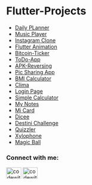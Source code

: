 # Flutter-Projects

* [Daily PLanner](https://github.com/codewith-usama/Daily-Planner-Flutter)
* [Music Player](https://github.com/codewith-usama/Music-PLayer-Flutter)
* [Instagram Clone](https://github.com/codewith-usama/Instagram-Clone)
* [Flutter Animation](https://github.com/codewith-usama/Flutter-Animation)
* [Bitcoin-Ticker](https://github.com/codewith-usama/Bitcoin-Ticker-APIs-based-Cryptocurrency-Application)
* [ToDo-App](https://github.com/codewith-usama/ToDo-App-Flutter)
* [APK-Reversing](https://github.com/codewith-usama/APK-Reversing-Flutter)
* [Pic Sharing App](https://github.com/codewith-usama/Pic-Sharing-App-Flutter)
* [BMI Calculator](https://github.com/codewith-usama/BMI-Calculate-Flutter)
* [Clima](https://github.com/codewith-usama/Clima-Flutter)
* [Login Page](https://github.com/codewith-usama/Login-Page-Flutter)
* [Simple Calculator](https://github.com/codewith-usama/Simple-Calculator-Flutter)
* [My Notes](https://github.com/codewith-usama/My-Notes-Flutter)
* [Mi Card](https://github.com/codewith-usama/Mi-Card-Flutter)
* [Dicee](https://github.com/codewith-usama/Dicee-Flutter)
* [Destini Challenge](https://github.com/codewith-usama/Destini-Challenge-Flutter)
* [Quizzler](https://github.com/codewith-usama/Quizzler-Flutter)
* [Xylophone](https://github.com/codewith-usama/Xylophone-Flutter)
* [Magic Ball](https://github.com/codewith-usama/Magic-Ball-Flutter)






<h3 align="left">Connect with me:</h3>
<p align="left">
<a href="https://twitter.com/codewith_usama" target="blank"><img align="center" src="https://raw.githubusercontent.com/rahuldkjain/github-profile-readme-generator/master/src/images/icons/Social/twitter.svg" alt="codewith_usama" height="30" width="40" /></a>
<a href="https://linkedin.com/in/codewithusama" target="blank"><img align="center" src="https://raw.githubusercontent.com/rahuldkjain/github-profile-readme-generator/master/src/images/icons/Social/linked-in-alt.svg" alt="codewithusama" height="30" width="40" /></a>
